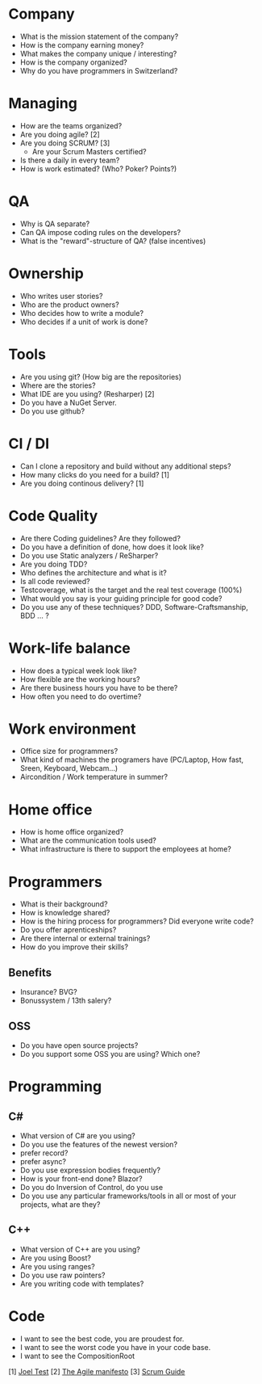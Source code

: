 # Company
* What is the mission statement of the company?
* How is the company earning money?
* What makes the company unique / interesting?
* How is the company organized?
* Why do you have programmers in Switzerland?

# Managing
* How are the teams organized?
* Are you doing agile? [2]
* Are you doing SCRUM? [3]
  * Are your Scrum Masters certified?
* Is there a daily in every team?
* How is work estimated? (Who? Poker? Points?)

# QA

* Why is QA separate?
* Can QA impose coding rules on the developers?
* What is the "reward"-structure of QA? (false incentives)

# Ownership
* Who writes user stories?
* Who are the product owners?
* Who decides how to write a module?
* Who decides if a unit of work is done?

# Tools
* Are you using git? (How big are the repositories)
* Where are the stories?
* What IDE are you using? (Resharper) [2] 
* Do you have a NuGet Server.
* Do you use github?

# CI / DI
* Can I clone a repository and build without any additional steps?
* How many clicks do you need for a build? [1]
* Are you doing continous delivery? [1]

# Code Quality
* Are there Coding guidelines? Are they followed?
* Do you have a definition of done, how does it look like?
* Do you use Static analyzers / ReSharper?
* Are you doing TDD?
* Who defines the architecture and what is it?
* Is all code reviewed?
* Testcoverage, what is the target and the real test coverage (100%)
* What would you say is your guiding principle for good code?
* Do you use any of these techniques? DDD, Software-Craftsmanship, BDD ... ?

# Work-life balance
* How does a typical week look like?
* How flexible are the working hours?
* Are there business hours you have to be there?
* How often you need to do overtime?

# Work environment
* Office size for programmers?
* What kind of machines the programers have (PC/Laptop, How fast, Sreen, Keyboard, Webcam...)
* Aircondition / Work temperature in summer?

# Home office
* How is home office organized?
* What are the communication tools used?
* What infrastructure is there to support the employees at home?

# Programmers
* What is their background?
* How is knowledge shared?
* How is the hiring process for programmers? Did everyone write code?
* Do you offer aprenticeships?
* Are there internal or external trainings?
* How do you improve their skills?

## Benefits
* Insurance? BVG?
* Bonussystem / 13th salery?

## OSS

* Do you have open source projects?
* Do you support some OSS you are using? Which one?

# Programming

## C#

* What version of C# are you using? 
* Do you use the features of the newest version?
* prefer record?
* prefer async?
* Do you use expression bodies frequently?
* How is your front-end done? Blazor?
* Do you do Inversion of Control, do you use
* Do you use any particular frameworks/tools in all or most of your projects, what are they?

## C++

* What version of C++ are you using?
* Are you using Boost?
* Are you using ranges?
* Do you use raw pointers?
* Are you writing code with templates?
 
 # Code
 
 * I want to see the best code, you are proudest for.
 * I want to see the worst code you have in your code base.
 * I want to see the CompositionRoot

  
[1] [Joel Test](https://www.joelonsoftware.com/2000/08/09/the-joel-test-12-steps-to-better-code/)
[2] [The Agile manifesto](https://agilemanifesto.org/)
[3] [Scrum Guide](https://scrumguides.org/)
